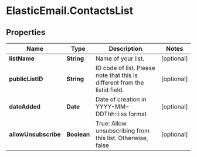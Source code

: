 # ElasticEmail.ContactsList

## Properties

Name | Type | Description | Notes
------------ | ------------- | ------------- | -------------
**listName** | **String** | Name of your list. | [optional] 
**publicListID** | **String** | ID code of list. Please note that this is different from the listid field. | [optional] 
**dateAdded** | **Date** | Date of creation in YYYY-MM-DDThh:ii:ss format | [optional] 
**allowUnsubscribe** | **Boolean** | True: Allow unsubscribing from this list. Otherwise, false | [optional] 


